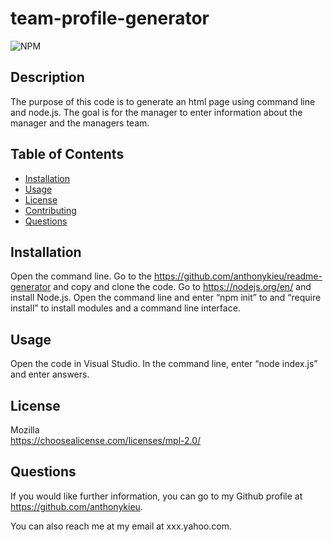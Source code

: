 # team-profile-generator

 ![NPM](https://img.shields.io/badge/Mozilla-License-orange)

  ## Description
  The purpose of this code is to generate an html page using command line and node.js. The goal is for the manager to enter information about the manager and the managers team. 

  ## Table of Contents
  * [Installation](#installation)
  * [Usage](#usage)
  * [License](#license)
  * [Contributing](#contributing)
  * [Questions](#questions)

  ## Installation
  Open the command line. Go to the https://github.com/anthonykieu/readme-generator and copy and clone the code. Go to https://nodejs.org/en/ and install Node.js. Open the command line and enter “npm init” to and “require install” to install modules and a command line interface. 

  ## Usage
  Open the code in Visual Studio. In the command line, enter “node index.js” and enter answers.

  ## License
  Mozilla</br>
  https://choosealicense.com/licenses/mpl-2.0/

  ## Questions
  If you would like further information, you can go to my Github profile at https://github.com/anthonykieu.
  
  You can also reach me at my email at xxx.yahoo.com.
  
